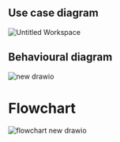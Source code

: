 ## Use case diagram
![Untitled Workspace](https://user-images.githubusercontent.com/46949062/152873278-7b4822a9-f613-4d0b-822b-ac570676f40f.png)


## Behavioural diagram
![new drawio](https://user-images.githubusercontent.com/46949062/153512721-539badfc-19f7-4424-9562-4d625320db2e.png)
# Flowchart
![flowchart new drawio](https://user-images.githubusercontent.com/46949062/153538946-13ec8f3a-0a38-4799-bce5-46bcbf47756f.png)



